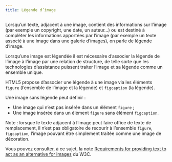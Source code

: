 ```yaml
---
title: Légende d’image
---
```


Lorsqu’un texte, adjacent à une image, contient des informations sur l’image (par exemple un copyright, une date, un auteur…) ou est destiné à compléter les informations apportées par l’image (par exemple un texte associé à une image dans une galerie d’images), on parle de légende d’image.

Lorsqu’une image est légendée il est nécessaire d’associer la légende de l’image à l’image par une relation de structure, de telle sorte que les technologies d’assistance puissent traiter l’image et sa légende comme un ensemble unique.

HTML5 propose d’associer une légende à une image via les éléments `figure` (l’ensemble de l’image et la légende) et `figcaption` (la légende).

Une image sans légende peut définir :

- Une image qui n’est pas insérée dans un élément `figure` ;
- Une image insérée dans un élément `figure` sans élément `figcaption`.

Note : lorsque le texte adjacent à l’image peut faire office de texte de remplacement, il n’est pas obligatoire de recourir à l’ensemble `figure`, `figcaption`, l’image pouvant être simplement traitée comme une image de décoration.

Vous pouvez consulter, à ce sujet, la note <span lang="en">[Requirements for providing text to act as an alternative for images](https://www.w3.org/TR/html51/semantics-embedded-content.html#alt-text)</span> du W3C.
